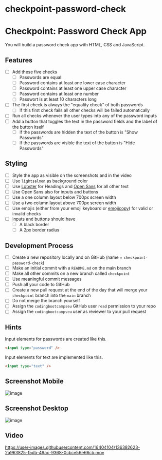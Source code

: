 # checkpoint-password-check

# Checkpoint: Password Check App

You will build a password check app with HTML, CSS and JavaScript.

## Features

- [ ] Add these five checks
  - [ ] Passwords are equal
  - [ ] Password contains at least one lower case character
  - [ ] Password contains at least one upper case character
  - [ ] Password contains at least one number
  - [ ] Passwort is at least 10 characters long
- [ ] The first check is always the "equality check" of both passwords
  - [ ] If this first check fails all other checks will be failed automatically
- [ ] Run all checks whenever the user types into any of the password inputs
- [ ] Add a button that toggles the text in the password fields and the label of the button itself
  - [ ] If the passwords are hidden the text of the button is "Show Passwords"
  - [ ] If the passwords are visible the text of the button is "Hide Passwords"

## Styling

- [ ] Style the app as visible on the screenshots and in the video
- [ ] Use `lightsalmon` as background color
- [ ] Use [Lobster](https://fonts.google.com/specimen/Lobster) for Headings and [Open Sans](https://fonts.google.com/specimen/Open+Sans) for all other text
- [ ] Use Open Sans also for inputs and buttons
- [ ] Use a one column layout below 700px screen width
- [ ] Use a two column layout above 700px screen width
- [ ] Use emojis (either from your emoji keyboard or [emojicopy](https://www.emojicopy.com/)) for valid or invalid checks
- [ ] Inputs and buttons should have
  - [ ] A black border
  - [ ] A 2px border radius

## Development Process

- [ ] Create a new repository locally and on GitHub (name = `checkpoint-password-check`)
- [ ] Make an initial commit with a `README.md` on the main branch
- [ ] Make all other commits on a new branch called `checkpoint`
- [ ] Use meaningful commit messages
- [ ] Push all your code to GitHub
- [ ] Create a new pull request at the end of the day that will merge your `checkpoint` branch into the `main` branch
- [ ] Do not merge the branch yourself
- [ ] Assign the `codingbootcampseu` GitHub user `read` permission to your repo
- [ ] Assign the `codingbootcampseu` user as reviewer to your pull request

## Hints

Input elements for passwords are created like this.

```html
<input type="password" />
```

Input elements for text are implemented like this.

```html
<input type="text" />
```

## Screenshot Mobile

![image](https://user-images.githubusercontent.com/16404104/136382249-7c6860ea-1681-4a10-9732-fe5820881665.png)

## Screenshot Desktop

![image](https://user-images.githubusercontent.com/16404104/136382199-23e85f6f-1191-4329-abea-c215202d62c6.png)

## Video

https://user-images.githubusercontent.com/16404104/136382623-2a963825-f5db-49ac-9368-0cbce56e66cb.mov
